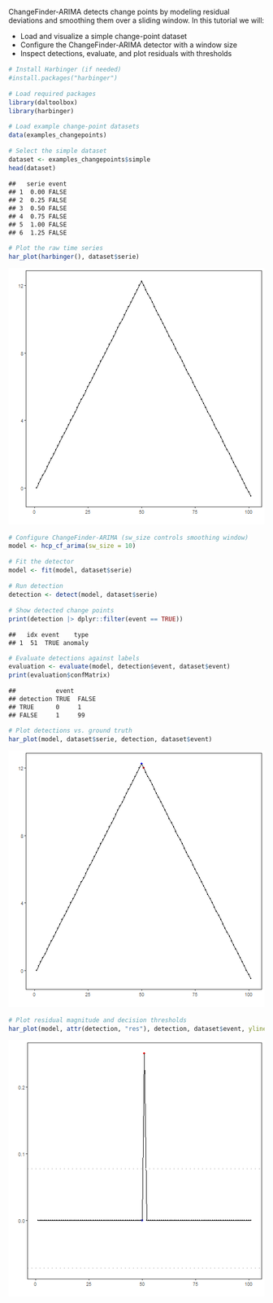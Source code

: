 ChangeFinder-ARIMA detects change points by modeling residual deviations and smoothing them over a sliding window. In this tutorial we will:

- Load and visualize a simple change-point dataset
- Configure the ChangeFinder-ARIMA detector with a window size
- Inspect detections, evaluate, and plot residuals with thresholds


``` r
# Install Harbinger (if needed)
#install.packages("harbinger")
```


``` r
# Load required packages
library(daltoolbox)
library(harbinger) 
```


``` r
# Load example change-point datasets
data(examples_changepoints)
```


``` r
# Select the simple dataset
dataset <- examples_changepoints$simple
head(dataset)
```

```
##   serie event
## 1  0.00 FALSE
## 2  0.25 FALSE
## 3  0.50 FALSE
## 4  0.75 FALSE
## 5  1.00 FALSE
## 6  1.25 FALSE
```


``` r
# Plot the raw time series
har_plot(harbinger(), dataset$serie)
```

![plot of chunk unnamed-chunk-5](fig/hcp_cf_arima/unnamed-chunk-5-1.png)


``` r
# Configure ChangeFinder-ARIMA (sw_size controls smoothing window)
model <- hcp_cf_arima(sw_size = 10)
```


``` r
# Fit the detector
model <- fit(model, dataset$serie)
```


``` r
# Run detection
detection <- detect(model, dataset$serie)
```


``` r
# Show detected change points
print(detection |> dplyr::filter(event == TRUE))
```

```
##   idx event    type
## 1  51  TRUE anomaly
```


``` r
# Evaluate detections against labels
evaluation <- evaluate(model, detection$event, dataset$event)
print(evaluation$confMatrix)
```

```
##           event      
## detection TRUE  FALSE
## TRUE      0     1    
## FALSE     1     99
```


``` r
# Plot detections vs. ground truth
har_plot(model, dataset$serie, detection, dataset$event)
```

![plot of chunk unnamed-chunk-11](fig/hcp_cf_arima/unnamed-chunk-11-1.png)


``` r
# Plot residual magnitude and decision thresholds
har_plot(model, attr(detection, "res"), detection, dataset$event, yline = attr(detection, "threshold"))
```

![plot of chunk unnamed-chunk-12](fig/hcp_cf_arima/unnamed-chunk-12-1.png)
